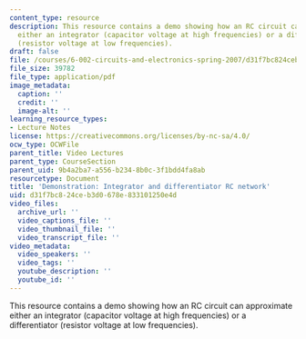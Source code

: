 ```yaml
---
content_type: resource
description: This resource contains a demo showing how an RC circuit can approximate
  either an integrator (capacitor voltage at high frequencies) or a differentiator
  (resistor voltage at low frequencies).
draft: false
file: /courses/6-002-circuits-and-electronics-spring-2007/d31f7bc824ceb3d0678e833101250e4d_demo_17a.pdf
file_size: 39782
file_type: application/pdf
image_metadata:
  caption: ''
  credit: ''
  image-alt: ''
learning_resource_types:
- Lecture Notes
license: https://creativecommons.org/licenses/by-nc-sa/4.0/
ocw_type: OCWFile
parent_title: Video Lectures
parent_type: CourseSection
parent_uid: 9b4a2ba7-a556-b234-8b0c-3f1bdd4fa8ab
resourcetype: Document
title: 'Demonstration: Integrator and differentiator RC network'
uid: d31f7bc8-24ce-b3d0-678e-833101250e4d
video_files:
  archive_url: ''
  video_captions_file: ''
  video_thumbnail_file: ''
  video_transcript_file: ''
video_metadata:
  video_speakers: ''
  video_tags: ''
  youtube_description: ''
  youtube_id: ''
---
```

This resource contains a demo showing how an RC circuit can approximate either an integrator (capacitor voltage at high frequencies) or a differentiator (resistor voltage at low frequencies).